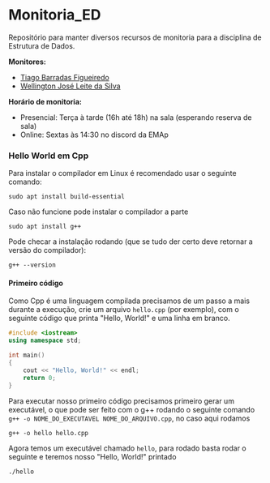 # Monitoria_ED
Repositório para manter diversos recursos de monitoria para a disciplina de Estrutura de Dados.

**Monitores:**
- [Tiago Barradas Figueiredo](https://github.com/barrafas)
- [Wellington José Leite da Silva](https://github.com/wellington36)

**Horário de monitoria:**
- Presencial: Terça à tarde (16h até 18h) na sala (esperando reserva de sala)
- Online: Sextas às 14:30 no discord da EMAp

### Hello World em Cpp

Para instalar o compilador em Linux é recomendado usar o seguinte comando:

```
sudo apt install build-essential
```

Caso não funcione pode instalar o compilador a parte

```
sudo apt install g++
```

Pode checar a instalação rodando (que se tudo der certo deve retornar a versão do compilador):

```
g++ --version
```

#### Primeiro código

Como Cpp é uma linguagem compilada precisamos de um passo a mais durante a execução, crie um arquivo `hello.cpp` (por exemplo), com o seguinte código que printa "Hello, World!" e uma linha em branco.

```cpp
#include <iostream>
using namespace std;

int main() 
{
    cout << "Hello, World!" << endl;
    return 0;
}
```

Para executar nosso primeiro código precisamos primeiro gerar um executável, o que pode ser feito com o g++ rodando o seguinte comando `g++ -o NOME_DO_EXECUTAVEL NOME_DO_ARQUIVO.cpp`, no caso aqui rodamos

```
g++ -o hello hello.cpp
```

Agora temos um executável chamado `hello`, para rodado basta rodar o seguinte e teremos nosso "Hello, World!" printado

```
./hello
```
